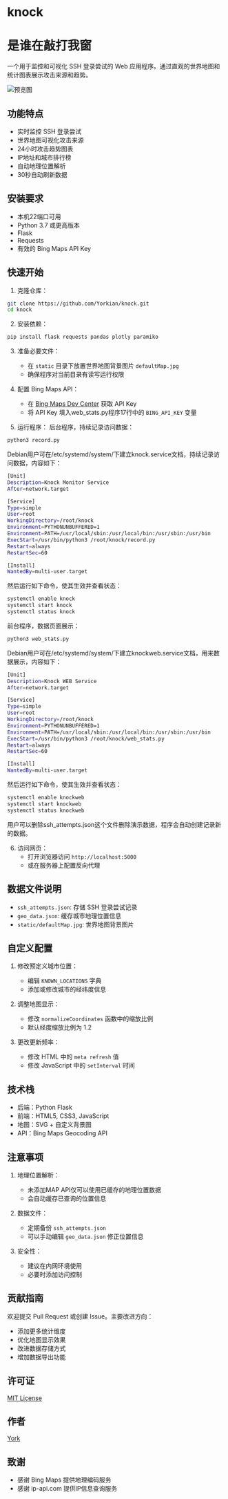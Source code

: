 # knock
# 是谁在敲打我窗

一个用于监控和可视化 SSH 登录尝试的 Web 应用程序。通过直观的世界地图和统计图表展示攻击来源和趋势。

![预览图](https://i.imgur.com/qIz8MHg.jpeg)

## 功能特点

- 实时监控 SSH 登录尝试
- 世界地图可视化攻击来源
- 24小时攻击趋势图表
- IP地址和城市排行榜
- 自动地理位置解析
- 30秒自动刷新数据

## 安装要求

- 本机22端口可用
- Python 3.7 或更高版本
- Flask
- Requests
- 有效的 Bing Maps API Key

## 快速开始

1. 克隆仓库：
```bash
git clone https://github.com/Yorkian/knock.git
cd knock
```

2. 安装依赖：
```bash
pip install flask requests pandas plotly paramiko
```

3. 准备必要文件：
   - 在 `static` 目录下放置世界地图背景图片 `defaultMap.jpg`
   - 确保程序对当前目录有读写运行权限

4. 配置 Bing Maps API：
   - 在 [Bing Maps Dev Center](https://www.bingmapsportal.com/) 获取 API Key
   - 将 API Key 填入web_stats.py程序17行中的 `BING_API_KEY` 变量

5. 运行程序：
后台程序，持续记录访问数据：
```bash
python3 record.py
```
Debian用户可在/etc/systemd/system/下建立knock.service文档，持续记录访问数据，内容如下：
```bash
[Unit]
Description=Knock Monitor Service
After=network.target

[Service]
Type=simple
User=root
WorkingDirectory=/root/knock
Environment=PYTHONUNBUFFERED=1
Environment=PATH=/usr/local/sbin:/usr/local/bin:/usr/sbin:/usr/bin
ExecStart=/usr/bin/python3 /root/knock/record.py
Restart=always
RestartSec=60

[Install]
WantedBy=multi-user.target
```
然后运行如下命令，使其生效并查看状态：
```bash
systemctl enable knock
systemctl start knock
systemctl status knock
```

前台程序，数据页面展示：
```bash
python3 web_stats.py
```
Debian用户可在/etc/systemd/system/下建立knockweb.service文档，用来数据展示，内容如下：
```bash
[Unit]
Description=Knock WEB Service
After=network.target

[Service]
Type=simple
User=root
WorkingDirectory=/root/knock
Environment=PYTHONUNBUFFERED=1
Environment=PATH=/usr/local/sbin:/usr/local/bin:/usr/sbin:/usr/bin
ExecStart=/usr/bin/python3 /root/knock/web_stats.py
Restart=always
RestartSec=60

[Install]
WantedBy=multi-user.target
```
然后运行如下命令，使其生效并查看状态：
```bash
systemctl enable knockweb
systemctl start knockweb
systemctl status knockweb
```
用户可以删除ssh_attempts.json这个文件删除演示数据，程序会自动创建记录新的数据。


6. 访问网页：
   - 打开浏览器访问 `http://localhost:5000`
   - 或在服务器上配置反向代理

## 数据文件说明

- `ssh_attempts.json`: 存储 SSH 登录尝试记录
- `geo_data.json`: 缓存城市地理位置信息
- `static/defaultMap.jpg`: 世界地图背景图片

## 自定义配置

1. 修改预定义城市位置：
   - 编辑 `KNOWN_LOCATIONS` 字典
   - 添加或修改城市的经纬度信息

2. 调整地图显示：
   - 修改 `normalizeCoordinates` 函数中的缩放比例
   - 默认经度缩放比例为 1.2

3. 更改更新频率：
   - 修改 HTML 中的 `meta refresh` 值
   - 修改 JavaScript 中的 `setInterval` 时间

## 技术栈

- 后端：Python Flask
- 前端：HTML5, CSS3, JavaScript
- 地图：SVG + 自定义背景图
- API：Bing Maps Geocoding API

## 注意事项

1. 地理位置解析：
   - 未添加MAP API仅可以使用已缓存的地理位置数据
   - 会自动缓存已查询的位置信息

2. 数据文件：
   - 定期备份 `ssh_attempts.json`
   - 可以手动编辑 `geo_data.json` 修正位置信息

3. 安全性：
   - 建议在内网环境使用
   - 必要时添加访问控制

## 贡献指南

欢迎提交 Pull Request 或创建 Issue。主要改进方向：

- 添加更多统计维度
- 优化地图显示效果
- 改进数据存储方式
- 增加数据导出功能

## 许可证

[MIT License](LICENSE)

## 作者

[York](https://github.com/Yorkian)

## 致谢

- 感谢 Bing Maps 提供地理编码服务
- 感谢 ip-api.com 提供IP信息查询服务


